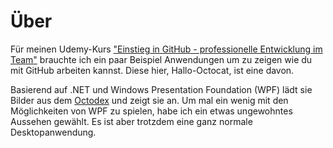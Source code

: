 # Über

Für meinen Udemy-Kurs ["Einstieg in GitHub - professionelle Entwicklung im Team"](https://www.udemy.com/github-fuer-entwickler/?couponCode=UGiHuK-GH_Start) brauchte ich ein paar Beispiel Anwendungen um zu zeigen wie du mit GitHub arbeiten kannst. Diese hier, Hallo-Octocat, ist eine davon.

Basierend auf .NET und Windows Presentation Foundation (WPF) lädt sie Bilder aus dem [Octodex](https://octodex.github.com/) und zeigt sie an. Um mal ein wenig mit den Möglichkeiten von WPF zu spielen, habe ich ein etwas ungewohntes Aussehen gewählt. Es ist aber trotzdem eine ganz normale Desktopanwendung.

